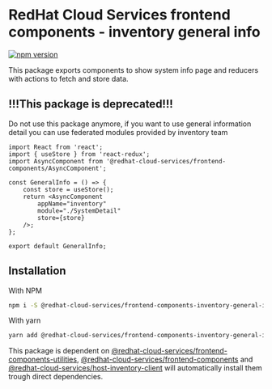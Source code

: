 # RedHat Cloud Services frontend components - inventory general info
[![npm version](https://badge.fury.io/js/%40redhat-cloud-services%2Ffrontend-components-inventory-general-info.svg)](https://badge.fury.io/js/%40redhat-cloud-services%2Ffrontend-components-inventory-general-info)

This package exports components to show system info page and reducers with actions to fetch and store data.

## !!!This package is deprecated!!!

Do not use this package anymore, if you want to use general information detail you can use federated modules provided by inventory team

```JSX
import React from 'react';
import { useStore } from 'react-redux';
import AsyncComponent from '@redhat-cloud-services/frontend-components/AsyncComponent';

const GeneralInfo = () => {
    const store = useStore();
    return <AsyncComponent
        appName="inventory"
        module="./SystemDetail"
        store={store}
    />;
};

export default GeneralInfo;
```
## Installation
With NPM
```bash
npm i -S @redhat-cloud-services/frontend-components-inventory-general-info
```

With yarn
```bash
yarn add @redhat-cloud-services/frontend-components-inventory-general-info
```

This package is dependent on [@redhat-cloud-services/frontend-components-utilities](https://www.npmjs.com/package/@redhat-cloud-services/frontend-components-utilities), [@redhat-cloud-services/frontend-components](https://www.npmjs.com/package/@redhat-cloud-services/frontend-components) and [@redhat-cloud-services/host-inventory-client](https://www.npmjs.com/package/@redhat-cloud-services/host-inventory-client) will automatically install them trough direct dependencies.
